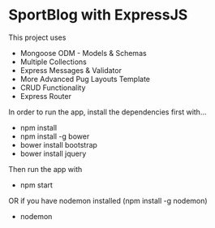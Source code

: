 # SportBlog with ExpressJS


This project uses
- Mongoose ODM - Models & Schemas
- Multiple Collections
- Express Messages & Validator
- More Advanced Pug Layouts Template
- CRUD Functionality
- Express Router


In order to run the app, install the dependencies first with...
- npm install
- npm install -g bower
 - bower install bootstrap
 - bower install jquery

Then run the app with
- npm start

OR if you have nodemon installed (npm install -g nodemon)
- nodemon
